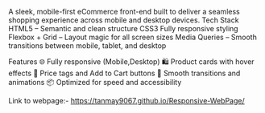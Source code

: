 A sleek, mobile-first eCommerce front-end built to deliver a seamless shopping experience across mobile and desktop devices.
Tech Stack
HTML5 – Semantic and clean structure
CSS3 Fully responsive styling
Flexbox + Grid – Layout magic for all screen sizes
Media Queries – Smooth transitions between mobile, tablet, and desktop

Features
🌐 Fully responsive (Mobile,Desktop)
🛍️ Product cards with hover effects
🧾 Price tags and Add to Cart buttons
💅 Smooth transitions and animations
📦 Optimized for speed and accessibility

Link to webpage:- https://tanmay9067.github.io/Responsive-WebPage/
  
